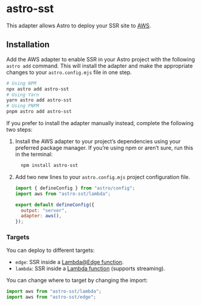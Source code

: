 # astro-sst

This adapter allows Astro to deploy your SSR site to [AWS](https://aws.amazon.com/).

## Installation

Add the AWS adapter to enable SSR in your Astro project with the following `astro add` command. This will install the adapter and make the appropriate changes to your `astro.config.mjs` file in one step.

```sh
# Using NPM
npx astro add astro-sst
# Using Yarn
yarn astro add astro-sst
# Using PNPM
pnpm astro add astro-sst
```

If you prefer to install the adapter manually instead, complete the following two steps:

1. Install the AWS adapter to your project’s dependencies using your preferred package manager. If you’re using npm or aren’t sure, run this in the terminal:

   ```bash
     npm install astro-sst
   ```

1. Add two new lines to your `astro.config.mjs` project configuration file.

   ```js title="astro.config.mjs" ins={2, 5-6}
   import { defineConfig } from "astro/config";
   import aws from "astro-sst/lambda";

   export default defineConfig({
     output: "server",
     adapter: aws(),
   });
   ```

### Targets

You can deploy to different targets:

- `edge`: SSR inside a [Lambda@Edge function](https://aws.amazon.com/lambda/edge/).
- `lambda`: SSR inside a [Lambda function](https://aws.amazon.com/lambda/) (supports streaming).

You can change where to target by changing the import:

```js
import aws from "astro-sst/lambda";
import aws from "astro-sst/edge";
```
